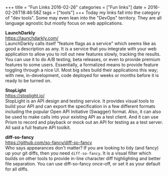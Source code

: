 +++
title = "Fun Links 2016-02-26"
categories = ["Fun links"]
date = 2016-02-26T18:46:58Z
tags = ["tools"]
+++
Today my links fall into the category of "dev tools". Some may even lean into the "DevOps" territory. They are all language agnostic but mostly focus on web applications.

**LaunchDarkly**  
https://launchdarkly.com/  
LaunchDarkly calls itself "feature flags as a service" which seems like as good a description as any. It is a service that you integrate with your web application to allow you to roll out new features slowly, tracking the results. You can use it to do A/B testing, beta releases, or even to provide premium features to some users. Essentially, a formalized means to provide feature toggling through a nice UI. Most big sites build their applications this way; with new, in-development, code deployed for weeks or months before it is ready to be turned on.

**StopLight**  
https://stoplight.io/  
StopLight is an API design and testing service. It provides visual tools to build your API and can export the specification in a few different formats including the popular Open API Initiative (Swagger) format. Also, it can also be used to make calls into your existing API as a test client. And it can use Prism to record and playback or mock out an API for testing as a test server. All said a full feature API toolkit.

**diff-so-fancy**  
https://github.com/so-fancy/diff-so-fancy  
Who says appearances don't matter? If you are looking to tidy (and fancy) up your git diffs, then you need `diff-so-fancy`. It is a visual filter which builds on other tools to provide in-line character diff highlighting and better file separation. You can use diff-so-fancy once-off, or set it as your default for all diffs.

